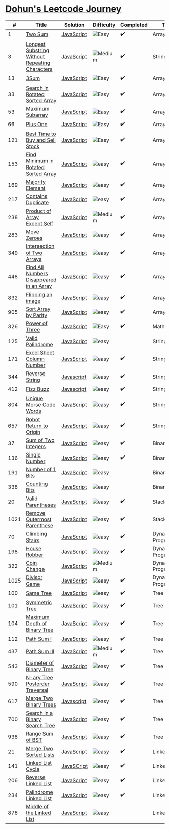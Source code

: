 # [Dohun's Leetcode Journey](https://leetcode.com/doinghun/)

| # | Title | Solution | Difficulty |Completed|Topic|
|---| ----- | -------- | ---------- |-------- |-----|
|1|[Two Sum](https://leetcode.com/problems/two-sum)|[JavaScript](./Array/1_two-sum.md)|![Easy](https://img.shields.io/badge/-Easy-brightgreen)|✔️|Array|
|3|[Longest Substring Without Repeating Characters](https://leetcode.com/problems/longest-substring-without-repeating-characters/)|[JavaScript]()|![Medium](https://img.shields.io/badge/-Medium-orange)|✔️|String|
|13|[3Sum](https://leetcode.com/problems/3sum)|[JavaScript](./Array/3sum.md)|![Easy](https://img.shields.io/badge/-Easy-brightgreen)|✔️|Array|
|33|[Search in Rotated Sorted Array](https://leetcode.com/problems/search-in-rotated-sorted-array)|[JavaScript](./Array/search-in-rotate-sorted-array.md)|![Easy](https://img.shields.io/badge/-Easy-brightgreen)|✔️|Array|
|53|[Maximum Subarray](https://leetcode.com/problems/maximum-subarray) | [JavaScript](./Array/53_maximum-subarray.md)|![Easy](https://img.shields.io/badge/-Easy-brightgreen)|✔️|Array|
|66|[Plus One](https://leetcode.com/problems/plus-one/) | [JavaScript](./Array/66_plus-one.md)|![Easy](https://img.shields.io/badge/-Easy-brightgreen)|✔️|Array|
|121|[Best Time to Buy and Sell Stock](https://leetcode.com/problems/best-time-to-buy-and-sell-stock/)|[JavaScript](./Array/121_best-time-to-buy-and-sell-stock.md)|![Easy](https://img.shields.io/badge/-Easy-brightgreen)|✔️|Array|
|153|[Find Minimum in Rotated Sorted Array](https://leetcode.com/problems/find-minimum-in-rotated-sorted-array)|[JavaScript](./Array/find-minimum-in-rotated-sorted-array.md)|![easy](https://img.shields.io/badge/-Easy-brightgreen)|✔️|Array|
|169|[Majority Element](https://leetcode.com/problems/majority-element/)|[JavaScript](./Array/majority-element.md)|![easy](https://img.shields.io/badge/-Easy-brightgreen)|✔️|Array|
|217|[Contains Duplicate](https://leetcode.com/problems/contains-duplicate)|[JavaScript](./Array/217_contains-duplicate)|![easy](https://img.shields.io/badge/-Easy-brightgreen)|✔️|Array|
|238|[Product of Array Except Self](https://leetcode.com/problems/product-of-array-except-self)|[JavaScript](./Array/238_product-of-array-except-self.md)|![Medium](https://img.shields.io/badge/-Medium-orange)|✔️|Array|
|283|[Move Zeroes](https://leetcode.com/problems/move-zeroes/)|[JavaScript](./Array/move-zeroes.md)|![easy](https://img.shields.io/badge/-Easy-brightgreen)|✔️|Array|
|349|[Intersection of Two Arrays](https://leetcode.com/problems/intersection-of-two-arrays/)|[JavaScript](./Array/intersection-of-two-arrays.js)|![easy](https://img.shields.io/badge/-Easy-brightgreen)|✔️|Array|
|448|[Find All Numbers Disappeared in an Array](https://leetcode.com/problems/find-all-numbers-disappeared-in-an-array/)|[JavaScript](./Array/find-all-numbers-disappeared-in-array.md)|![easy](https://img.shields.io/badge/-Easy-brightgreen)|✔️|Array|
|832|[Flipping an image](https://leetcode.com/problems/flipping-an-image)|[JavaScript](./Array/flipping-image.md)|![easy](https://img.shields.io/badge/-Easy-brightgreen)|✔️|Array|
|905|[Sort Array by Parity](https://leetcode.com/problems/sort-array-by-parity)|[JavaScript](./Array/sort-array-by-parity.md)|![easy](https://img.shields.io/badge/-Easy-brightgreen)|✔️|Array|
|326|[Power of Three](https://leetcode.com/problems/power-of-three)|[JavaScript](./Math/326-power-of-three)|![Easy](https://img.shields.io/badge/-Easy-brightgreen)|✔️|Math|
|125|[Valid Palindrome](https://leetcode.com/problems/valid-palindrome)|[JavaScript](./String/125_valid-palindrome.md)|![easy](https://img.shields.io/badge/-Easy-brightgreen) | |String|
|171|[Excel Sheet Column Number](https://leetcode.com/problems/excel-sheet-column-number/)|[JavsScript](https://doinghun.github.io/2019/10/11/excel-sheet-column-number/)|![easy](https://img.shields.io/badge/-Easy-brightgreen)|✔️|String|
|344|[Reverse String](https://leetcode.com/problems/reverse-string)|[Javascript](./String/reverse-string.js)|![easy](https://img.shields.io/badge/-Easy-brightgreen)|✔️|String|
|412|[Fizz Buzz](https://leetcode.com/problems/fizz-buzz)|[Javascript](./String/412-fizz-buzz.md)|![easy](https://img.shields.io/badge/-Easy-brightgreen)|✔️|String|
|804|[Unique Morse Code Words](https://leetcode.com/problems/unique-morse-code-words)|[JavaScript](./String/unique-morse-code-words.js)|![easy](https://img.shields.io/badge/-Easy-brightgreen) |✔️ |String|
|657|[Robot Return to Origin](https://leetcode.com/problems/robot-return-to-origin/)|[JavaScript](./String/robot-return-to-origin.js)|![easy](https://img.shields.io/badge/-Easy-brightgreen)|✔️|String|
|37 |[Sum of Two Integers](https://leetcode.com/problems/sum-of-two-integers)|[JavaScript](./Binary/sum-of-two-integers.md)|![easy](https://img.shields.io/badge/-Easy-brightgreen)|✔️|Binary|
|136|[Single Number](https://leetcode.com/problems/single-number/)|[JavaScript](./Binary/single-number.js)|![easy](https://img.shields.io/badge/-Easy-brightgreen)|✔️|Binary|
|191|[Number of 1 Bits]()|[JavaScript]() |![easy](https://img.shields.io/badge/-Easy-brightgreen)| |Binary|
|338|[Counting Bits]()|[JavaScript]() |![easy](https://img.shields.io/badge/-Easy-brightgreen)| |Binary|
|20|[Valid Parentheses](https://leetcode.com/problems/valid-parentheses)|[JavaScript](./Stack/valid-parentheses.js)|![easy](https://img.shields.io/badge/-Easy-brightgreen)| ✔️| Stack|
|1021|[Remove Outermost Parenthese](https://leetcode.com/problems/remove-outermost-parenthese)|[JavaScript](./Stack/remove-outermost-paretheses.js)|![easy](https://img.shields.io/badge/-Easy-brightgreen)|✔️|Stack|
|70|[Climbing Stairs](https://leetcode.com/problems/climbing-stairs)|[JavaScript](./Dynamic%20Programming/climbing-stairs.md)|![easy](https://img.shields.io/badge/-Easy-brightgreen)| ✔️| Dynamic Programming|
|198|[House Robber](https://leetcode.com/problems/house-robber/)|[JavaScript](./Dynamic%20Programming/house-robber.md)|![easy](https://img.shields.io/badge/-Easy-brightgreen)|✔️| Dynamic Programming|
|322|[Coin Change](https://leetcode.com/problems/coin-change)|[JavaScript]()|![Medium](https://img.shields.io/badge/-Medium-orange)| |Dynamic Programming|
|1025|[Divisor Game](https://leetcode.com/problems/divisor-game/)|[JavaScript](./Dynamic%20Programming/divisor-game.js)|![easy](https://img.shields.io/badge/-Easy-brightgreen)|✔️|Dynamic Programming|
|100|[Same Tree](https://leetcode.com/problems/same-tree/)|[JavaScript](./Tree/same-tree.md)|![easy](https://img.shields.io/badge/-Easy-brightgreen)|✔️ | Tree|
|101|[Symmetric Tree](https://leetcode.com/problems/symmetric-tree/)|[JavaScript](./Tree/symmetric-tree.md)|![easy](https://img.shields.io/badge/-Easy-brightgreen)|✔️ |Tree|
|104|[Maximum Depth of Binary Tree](https://leetcode.com/problems/maximum-depth-of-binary-tree/)|[JavaScript](./Tree/maximum-depth-of-binary-tree.js)|![easy](https://img.shields.io/badge/-Easy-brightgreen)|✔️ |Tree|
|112|[Path Sum I](https://leetcode.com/problems/path-sum)|[JavaScript](./Tree/path-sum.md)|![easy](https://img.shields.io/badge/-Easy-brightgreen)|✔️|Tree|
|437|[Path Sum III](https://leetcode.com/problems/path-sum-iii)|[JavaScript](./Tree/path-sum-iii.md)|![Medium](https://img.shields.io/badge/-Medium-orange)|✔️|Tree|
|543|[Diameter of Binary Tree](https://leetcode.com/problems/diameter-of-binary-tree/)|[JavaScript](./Tree/diameter-of-binary-tree.md)|![easy](https://img.shields.io/badge/-Easy-brightgreen)|✔️|Tree|
|590|[N-ary Tree Postorder Traversal](https://leetcode.com/problems/n-ary-tree-postorder-traversal/)|[JavaScript](./Tree/n-ary-tree-postorder-traversal.md)|![easy](https://img.shields.io/badge/-Easy-brightgreen)|✔️|Tree|
|617|[Merge Two Binary Trees](https://leetcode.com/problems/merge-two-binary-trees/)|[Javascript](./Tree/merge-two-binary-trees.js)|![easy](https://img.shields.io/badge/-Easy-brightgreen)|✔️|Tree|
|700|[Search in a Binary Search Tree](https://leetcode.com/problems/search-in-a-binary-search-tree/)|[JavaScript](./Tree/search-in-a-binary-search-tree.js)|![easy](https://img.shields.io/badge/-Easy-brightgreen)|✔️|Tree|
|938|[Range Sum of BST](https://leetcode.com/problems/range-sum-of-bst/)|[JavaScript](./Tree/range-sum-of-bst.js)|![easy](https://img.shields.io/badge/-Easy-brightgreen)|✔️ |Tree|
|21|[Merge Two Sorted Lists](https://leetcode.com/problems/merge-two-sorted-lists/)|[JavaScript](./Linked%20List/merge-two-sorted-lists.md)|![easy](https://img.shields.io/badge/-Easy-brightgreen)|✔️ | Linked List|
|141|[Linked List Cycle](https://leetcode.com/problems/linked-list-cycle/)|[JavaSCript](./Linked%20List/linked-list-cycle.md)|![easy](https://img.shields.io/badge/-Easy-brightgreen)|✔️ |Linked List|
|206|[Reverse Linked List](https://leetcode.com/problems/reverse-linked-list/)|[JavaScript](./Linked%20List/reverse-linked-list.js)|![easy](https://img.shields.io/badge/-Easy-brightgreen)|✔️ |Linked List|
|234|[Palindrome Linked List](https://leetcode.com/problems/palindrome-linked-list/)|[JavaScript](./Linked%20List/palindrome-linked-list.md)|![easy](https://img.shields.io/badge/-Easy-brightgreen)|✔️|Linked List|
|876|[Middle of the Linked List](https://leetcode.com/problems/middle-of-the-linked-list/)|[JavaScript]()|![easy](https://img.shields.io/badge/-Easy-brightgreen)||Linked List|